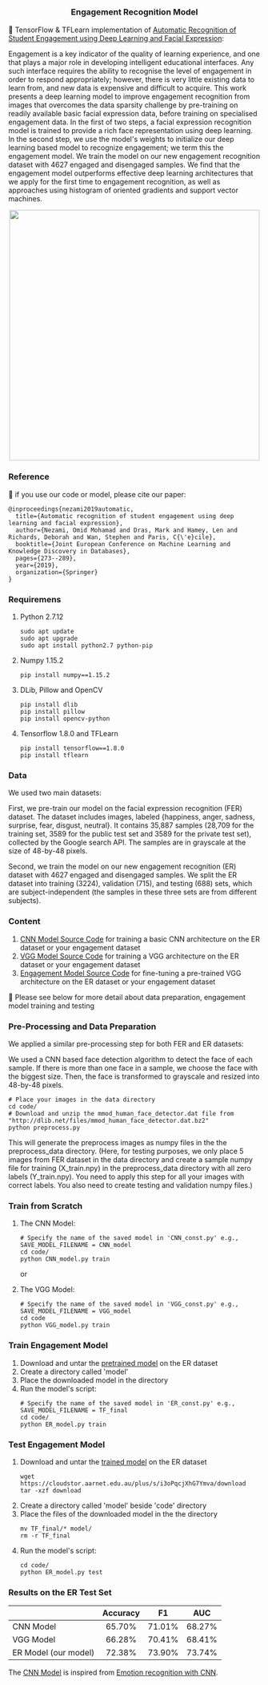 # 

<h3 align="center">
<p>Engagement Recognition Model
</h3>

🤗 TensorFlow & TFLearn implementation of [Automatic Recognition of Student Engagement using Deep Learning and Facial Expression](https://arxiv.org/abs/1808.02324):


Engagement is a key indicator of the quality of learning experience, and one that plays a major role in developing intelligent educational interfaces. Any such interface requires the ability to recognise the level of engagement in order to respond appropriately; however, there is very little existing data to learn from, and new data is expensive and difficult to acquire. This work presents a deep learning model to improve engagement recognition from images that overcomes the data sparsity challenge by pre-training on readily available basic facial expression data, before training on specialised engagement data. In the first of two steps, a facial expression recognition model is trained to provide a rich face representation using deep learning. In the second step, we use the model's weights to initialize our deep learning based model to recognize engagement; we term this the engagement model. We train the model on our new engagement recognition dataset with 4627 engaged and disengaged samples. We find that the engagement model outperforms effective deep learning architectures that we apply for the first time to engagement recognition, as well as approaches using histogram of oriented gradients and support vector machines.
<p align="center">
<img src="images/VGG_eng_model.jpg" width=500 high=700>
</p>

### Reference
🤗 if you use our code or model, please cite our paper:
```
@inproceedings{nezami2019automatic,
  title={Automatic recognition of student engagement using deep learning and facial expression},
  author={Nezami, Omid Mohamad and Dras, Mark and Hamey, Len and Richards, Deborah and Wan, Stephen and Paris, C{\'e}cile},
  booktitle={Joint European Conference on Machine Learning and Knowledge Discovery in Databases},
  pages={273--289},
  year={2019},
  organization={Springer}
}
```
### Requiremens
1. Python 2.7.12
    ```
   sudo apt update
   sudo apt upgrade
   sudo apt install python2.7 python-pip
    ```
2. Numpy 1.15.2
    ```
    pip install numpy==1.15.2
    ```
3. DLib, Pillow and OpenCV
    ````
    pip install dlib
    pip install pillow
    pip install opencv-python
    ````
3. Tensorflow 1.8.0 and TFLearn
    ```
    pip install tensorflow==1.8.0
    pip install tflearn
    ```


### Data
We used two main datasets: 

First, we pre-train our model on the facial expression recognition (FER) dataset. The dataset includes images, labeled {happiness, anger, sadness, surprise, fear, disgust, neutral}. It contains 35,887 samples (28,709 for the training set, 3589 for the public test set and 3589 for the private test set), collected by the Google search API. The samples are in grayscale at the size of 48-by-48 pixels.

Second, we train the model on our new engagement recognition (ER) dataset with 4627 engaged and disengaged samples. We split the ER dataset into training (3224), validation (715), and testing (688) sets, which are subject-independent (the samples in these three sets are from different subjects).

### Content
1. [CNN Model Source Code](/code/CNN_model.py) for training a basic CNN architecture on the ER dataset or your engagement dataset
2. [VGG Model Source Code](/code/VGG_model.py) for training a VGG architecture on the ER dataset or your engagement dataset
3. [Engagement Model Source Code](/code/ER_model.py) for fine-tuning a pre-trained VGG architecture on the ER dataset or your engagement dataset

🤗 Please see below for more detail about data preparation, engagement model training and testing
### Pre-Processing and Data Preparation 
We applied a similar pre-processing step for both FER and ER datasets:

We used a CNN based face detection algorithm to detect the face of each sample. If there is more than one face in a sample, we choose the face with the biggest size. Then, the face is transformed to grayscale and resized into 48-by-48 pixels.
```
# Place your images in the data directory
cd code/
# Download and unzip the mmod_human_face_detector.dat file from "http://dlib.net/files/mmod_human_face_detector.dat.bz2"
python preprocess.py
```
This will generate the preprocess images as numpy files in the the preprocess_data directory. (Here, for testing purposes, we only place 5 images from FER dataset in the data directory and create a sample numpy file for training (X_train.npy) in the preprocess_data directory with all zero labels (Y_train.npy). You need to apply this step for all your images with correct labels. You also need to create testing and validation numpy files.)

### Train from Scratch
1. The CNN Model:
    ````
    # Specify the name of the saved model in 'CNN_const.py' e.g., SAVE_MODEL_FILENAME = CNN_model
    cd code/
    python CNN_model.py train
    ````
   or
   
2. The VGG Model:
    ````
    # Specify the name of the saved model in 'VGG_const.py' e.g., SAVE_MODEL_FILENAME = VGG_model
    cd code
    python VGG_model.py train
    ````
### Train Engagement Model
1. Download and untar the [pretrained model](https://cloudstor.aarnet.edu.au/plus/s/LqqdgwJ69NEdnDS) on the ER dataset
2. Create a directory called 'model'
3. Place the downloaded model in the directory
4. Run the model's script:
    ````
   # Specify the name of the saved model in 'ER_const.py' e.g., SAVE_MODEL_FILENAME = TF_final
    cd code/
    python ER_model.py train
    ````

### Test Engagement Model
1. Download and untar the [trained model](https://cloudstor.aarnet.edu.au/plus/s/i3oPqcjXhG7Ymva) on the ER dataset
    ````
    wget https://cloudstor.aarnet.edu.au/plus/s/i3oPqcjXhG7Ymva/download
    tar -xzf download
    ````
2. Create a directory called 'model' beside 'code' directory
3. Place the files of the downloaded model in the the directory
    ````
    mv TF_final/* model/
    rm -r TF_final
    ````
4. Run the model's script:
    ````
    cd code/
    python ER_model.py test
    ````
    
### Results on the ER Test Set
|                   | Accuracy     | F1 | AUC    |
|-------------------|:-------------------:|:------------------------:|:---------------------:|
|CNN Model | 65.70%  | 71.01% | 68.27%  |
|VGG Model | 66.28%  | 70.41% | 68.41%  |
|ER Model (our model) | 72.38%  | 73.90% | 73.74%  |

The [CNN Model](/code/CNN_model.py) is inspired from [Emotion recognition with CNN](
https://github.com/isseu/emotion-recognition-neural-networks).
